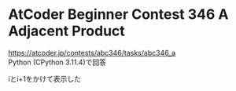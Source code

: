 # AtCoder Beginner Contest 346 A Adjacent Product  
https://atcoder.jp/contests/abc346/tasks/abc346_a  
Python (CPython 3.11.4)で回答  

iとi+1をかけて表示した